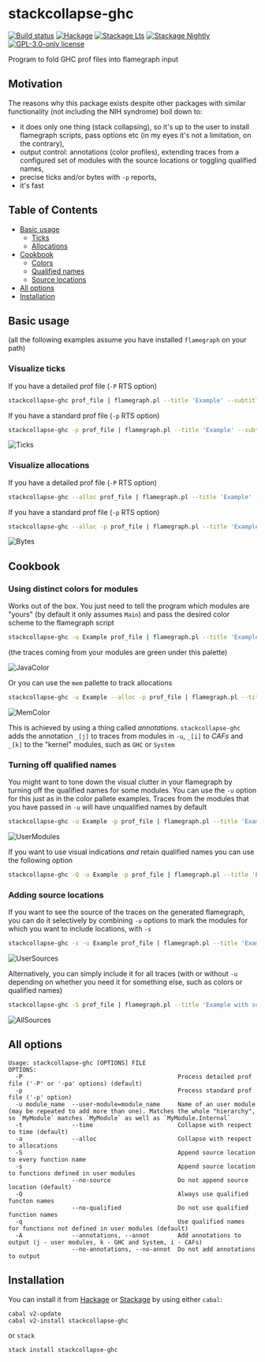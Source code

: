 # stackcollapse-ghc

[![Build status](https://img.shields.io/travis/marcin-rzeznicki/stackcollapse-ghc.svg?logo=travis)](https://travis-ci.org/marcin-rzeznicki/stackcollapse-ghc)
[![Hackage](https://img.shields.io/hackage/v/stackcollapse-ghc.svg?logo=haskell)](https://hackage.haskell.org/package/stackcollapse-ghc)
[![Stackage Lts](http://stackage.org/package/stackcollapse-ghc/badge/lts)](http://stackage.org/lts/package/stackcollapse-ghc)
[![Stackage Nightly](http://stackage.org/package/stackcollapse-ghc/badge/nightly)](http://stackage.org/nightly/package/stackcollapse-ghc)
[![GPL-3.0-only license](https://img.shields.io/badge/license-GPL--3.0--only-blue.svg)](LICENSE)

Program to fold GHC prof files into flamegraph input

## Motivation

The reasons why this package exists despite other packages with similar functionality (not including the NIH syndrome) boil down to:
* it does only one thing (stack collapsing), so it's up to the user to install flamegraph scripts, pass options etc (in my eyes it's not a limitation, on the contrary),
* output control: annotations (color profiles), extending traces from a configured set of modules with the source locations or toggling qualified names,
* precise ticks and/or bytes with `-p` reports,
* it's fast

Table of Contents
-----------------
  * [Basic usage](#basic-usage)
    * [Ticks](#visualize-ticks)
    * [Allocations](#visualize-allocations)
  * [Cookbook](#cookbook)
    * [Colors](#using-distinct-colors-for-modules)
    * [Qualified names](#turning-off-qualified-names)
    * [Source locations](#adding-source-locations)
  * [All options](#all-options)
  * [Installation](#installation)

## Basic usage

(all the following examples assume you have installed `flamegraph` on your path)

### Visualize ticks

If you have a detailed prof file (`-P` RTS option)

```bash
stackcollapse-ghc prof_file | flamegraph.pl --title 'Example' --subtitle 'Time' --countname ticks > path_to_svg
```

If you have a standard prof file (`-p` RTS option)

```bash
stackcollapse-ghc -p prof_file | flamegraph.pl --title 'Example' --subtitle 'Time' --countname ticks > path_to_svg
```

![Ticks](https://github.com/marcin-rzeznicki/stackcollapse-ghc/tree/master/examples/basicTime.svg)

### Visualize allocations

If you have a detailed prof file (`-P` RTS option)

```bash
stackcollapse-ghc --alloc prof_file | flamegraph.pl --title 'Example' --subtitle 'Bytes allocated' --countname bytes > path_to_svg
```

If you have a standard prof file (`-p` RTS option)

```bash
stackcollapse-ghc --alloc -p prof_file | flamegraph.pl --title 'Example' --subtitle 'Bytes allocated' --countname bytes > path_to_svg
```

![Bytes](https://github.com/marcin-rzeznicki/stackcollapse-ghc/tree/master/examples/basicAlloc.svg)

## Cookbook

### Using distinct colors for modules

Works out of the box. You just need to tell the program which modules are "yours" (by default it only assumes `Main`) and pass the desired color scheme to the flamegraph script

```bash
stackcollapse-ghc -u Example prof_file | flamegraph.pl --title 'Example with colors' --subtitle 'Time' --countname ticks --color java > path_to_svg
```

(the traces coming from your modules are green under this palette)

![JavaColor](https://github.com/marcin-rzeznicki/stackcollapse-ghc/tree/master/examples/javaColor.svg)

Or you can use the `mem` pallette to track allocations

```bash
stackcollapse-ghc -u Example --alloc -p prof_file | flamegraph.pl --title 'Example with colors' --subtitle 'Bytes allocated' --countname bytes --color mem > path_to_svg
```

![MemColor](https://github.com/marcin-rzeznicki/stackcollapse-ghc/tree/master/examples/memColor.svg)

This is achieved by using a thing called _annotations_. `stackcollapse-ghc` adds the annotation `_[j]` to traces from modules in `-u`, `_[i]` to _CAFs_ and `_[k]` to the "kernel" modules, such as `GHC` or `System`

### Turning off qualified names

You might want to tone down the visual clutter in your flamegraph by turning off the qualified names for some modules. You can use the `-u` option for this just as in the color pallete examples. Traces from the modules that you have passed in `-u` will have unqualified names by default

```bash
stackcollapse-ghc -u Example -p prof_file | flamegraph.pl --title 'Example' --subtitle 'Time' --countname ticks > path_to_svg
```

![UserModules](https://github.com/marcin-rzeznicki/stackcollapse-ghc/tree/master/examples/userModules.svg)

If you want to use visual indications *and* retain qualified names you can use the following option

```bash
stackcollapse-ghc -Q -u Example -p prof_file | flamegraph.pl --title 'Example' --subtitle 'Time' --countname ticks --color java > path_to_svg
```

### Adding source locations

If you want to see the source of the traces on the generated flamegraph, you can do it selectively by combining `-u` options to mark the modules for which you want to include locations, with `-s`

```bash
stackcollapse-ghc -s -u Example prof_file | flamegraph.pl --title 'Example with sources' --subtitle 'Time' --countname ticks > path_to_svg
```

![UserSources](https://github.com/marcin-rzeznicki/stackcollapse-ghc/tree/master/examples/userSrc.svg)

Alternatively, you can simply include it for all traces (with or without `-u` depending on whether you need it for something else, such as colors or qualified names)

```bash
stackcollapse-ghc -S prof_file | flamegraph.pl --title 'Example with sources' --subtitle 'Time' --countname ticks > path_to_svg
```

![AllSources](https://github.com/marcin-rzeznicki/stackcollapse-ghc/tree/master/examples/allSrc.svg)

## All options

```
Usage: stackcollapse-ghc [OPTIONS] FILE
OPTIONS:
  -P                                            Process detailed prof file ('-P' or '-pa' options) (default)
  -p                                            Process standard prof file ('-p' option)
  -u module_name  --user-module=module_name     Name of an user module (may be repeated to add more than one). Matches the whole "hierarchy", so `MyModule` matches `MyModule` as well as `MyModule.Internal`
  -t              --time                        Collapse with respect to time (default)
  -a              --alloc                       Collapse with respect to allocations
  -S                                            Append source location to every function name
  -s                                            Append source location to functions defined in user modules
                  --no-source                   Do not append source location (default)
  -Q                                            Always use qualified functon names
                  --no-qualified                Do not use qualified function names
  -q                                            Use qualified names for functions not defined in user modules (default)
  -A              --annotations, --annot        Add annotations to output (j - user modules, k - GHC and System, i - CAFs)
                  --no-annotations, --no-annot  Do not add annotations to output

```

## Installation

You can install it from [Hackage](https://hackage.haskell.org/) or [Stackage](https://www.stackage.org/) by using either `cabal`:

```
cabal v2-update
cabal v2-install stackcollapse-ghc
```

or `stack`

```
stack install stackcollapse-ghc
```
